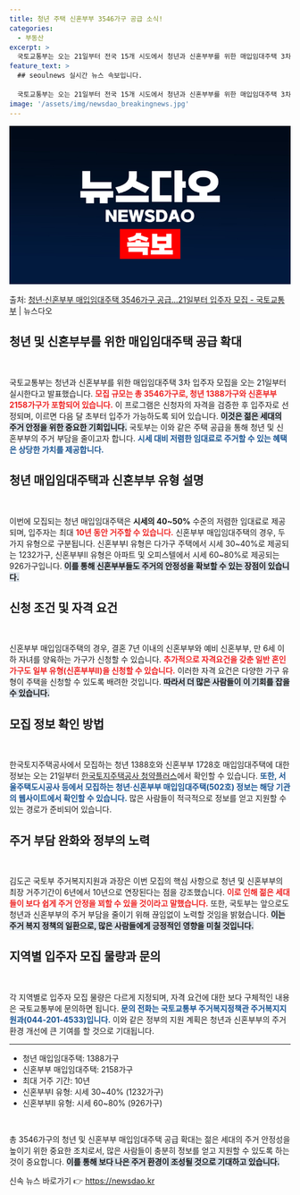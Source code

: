 ```yaml
---
title: 청년 주택 신혼부부 3546가구 공급 소식!
categories:
  - 부동산
excerpt: >
  국토교통부는 오는 21일부터 전국 15개 시도에서 청년과 신혼부부를 위한 매입임대주택 3차 입주자 모집을 시…
feature_text: >
  ## seoulnews 실시간 뉴스 속보입니다.

  국토교통부는 오는 21일부터 전국 15개 시도에서 청년과 신혼부부를 위한 매입임대주택 3차 입주자 모집을 시…
image: '/assets/img/newsdao_breakingnews.jpg'
---
```


![뉴스다오 속보](/assets/img/newsdao_breakingnews.jpg)

<p>출처: <a href="https://newsdao.kr/1990" rel="dofollow">청년·신혼부부 매입임대주택 3546가구 공급…21일부터 입주자 모집 - 국토교통부</a> | 뉴스다오</p>

<h2 data-ke-size="size26">청년 및 신혼부부를 위한 매입임대주택 공급 확대</h2>

<p data-ke-size="size16">&nbsp;</p>

국토교통부는 청년과 신혼부부를 위한 매입임대주택 3차 입주자 모집을 오는 21일부터 실시한다고 발표했습니다. <b><span style="color: #ee2323;">모집 규모는 총 3546가구로, 청년 1388가구와 신혼부부 2158가구가 포함되어 있습니다.</span></b> 이 프로그램은 신청자의 자격을 검증한 후 입주자로 선정되며, 이르면 다음 달 초부터 입주가 가능하도록 되어 있습니다. <b><span style="background-color: #21538527;">이것은 젊은 세대의 주거 안정을 위한 중요한 기회입니다.</span></b> 국토부는 이와 같은 주택 공급을 통해 청년 및 신혼부부의 주거 부담을 줄이고자 합니다. <b><span style="color: #1a5490;">시세 대비 저렴한 임대료로 주거할 수 있는 혜택은 상당한 가치를 제공합니다.</span></b>

<h2 data-ke-size="size26">청년 매입임대주택과 신혼부부 유형 설명</h2>

<p data-ke-size="size16">&nbsp;</p>

이번에 모집되는 청년 매입임대주택은 <b>시세의 40~50%</b> 수준의 저렴한 임대료로 제공되며, 입주자는 최대 <b><span style="color: #ee2323;">10년 동안 거주할 수 있습니다.</span></b> 신혼부부 매입임대주택의 경우, 두 가지 유형으로 구분됩니다. 신혼부부Ⅰ 유형은 다가구 주택에서 시세 30~40%로 제공되는 1232가구, 신혼부부Ⅱ 유형은 아파트 및 오피스텔에서 시세 60~80%로 제공되는 926가구입니다. <b><span style="background-color: #21538527;">이를 통해 신혼부부들도 주거의 안정성을 확보할 수 있는 장점이 있습니다.</span></b> 

<h2 data-ke-size="size26">신청 조건 및 자격 요건</h2>

<p data-ke-size="size16">&nbsp;</p>

신혼부부 매입임대주택의 경우, 결혼 7년 이내의 신혼부부와 예비 신혼부부, 만 6세 이하 자녀를 양육하는 가구가 신청할 수 있습니다. <b><span style="color: #ee2323;">추가적으로 자격요건을 갖춘 일반 혼인가구도 일부 유형(신혼부부Ⅱ)을 신청할 수 있습니다.</span></b> 이러한 자격 요건은 다양한 가구 유형이 주택을 신청할 수 있도록 배려한 것입니다. <b><span style="background-color: #21538527;">따라서 더 많은 사람들이 이 기회를 잡을 수 있습니다.</span></b> 

<h2 data-ke-size="size26">모집 정보 확인 방법</h2>

<p data-ke-size="size16">&nbsp;</p>

한국토지주택공사에서 모집하는 청년 1388호와 신혼부부 1728호 매입임대주택에 대한 정보는 오는 21일부터 <a href="https://apply.lh.or.kr" target="_blank">한국토지주택공사 청약플러스</a>에서 확인할 수 있습니다. <b><span style="color: #1a5490;">또한, 서울주택도시공사 등에서 모집하는 청년·신혼부부 매입임대주택(502호) 정보는 해당 기관의 웹사이트에서 확인할 수 있습니다.</span></b> 많은 사람들이 적극적으로 정보를 얻고 지원할 수 있는 경로가 준비되어 있습니다.

<h2 data-ke-size="size26">주거 부담 완화와 정부의 노력</h2>

<p data-ke-size="size16">&nbsp;</p>

김도곤 국토부 주거복지지원과 과장은 이번 모집의 핵심 사항으로 청년 및 신혼부부의 최장 거주기간이 6년에서 10년으로 연장된다는 점을 강조했습니다. <b><span style="color: #ee2323;">이로 인해 젊은 세대들이 보다 쉽게 주거 안정을 꾀할 수 있을 것이라고 말했습니다.</span></b> 또한, 국토부는 앞으로도 청년과 신혼부부의 주거 부담을 줄이기 위해 끊임없이 노력할 것임을 밝혔습니다. <b><span style="background-color: #21538527;">이는 주거 복지 정책의 일환으로, 많은 사람들에게 긍정적인 영향을 미칠 것입니다.</span></b>

<h2 data-ke-size="size26">지역별 입주자 모집 물량과 문의</h2>

<p data-ke-size="size16">&nbsp;</p>

각 지역별로 입주자 모집 물량은 다르게 지정되며, 자격 요건에 대한 보다 구체적인 내용은 국토교통부에 문의하면 됩니다. <b><span style="color: #1a5490;">문의 전화는 국토교통부 주거복지정책관 주거복지지원과(044-201-4533)입니다.</span></b> 이와 같은 정부의 지원 계획은 청년과 신혼부부의 주거 환경 개선에 큰 기여를 할 것으로 기대됩니다. 

<hr>

<ul>
    <li>청년 매입임대주택: 1388가구</li>
    <li>신혼부부 매입임대주택: 2158가구</li>
    <li>최대 거주 기간: 10년</li>
    <li>신혼부부Ⅰ 유형: 시세 30~40% (1232가구)</li>
    <li>신혼부부Ⅱ 유형: 시세 60~80% (926가구)</li>
</ul>

<p data-ke-size="size16">&nbsp;</p>

총 3546가구의 청년 및 신혼부부 매입임대주택 공급 확대는 젊은 세대의 주거 안정성을 높이기 위한 중요한 조치로서, 많은 사람들이 충분히 정보를 얻고 지원할 수 있도록 하는 것이 중요합니다. <b><span style="background-color: #21538527;">이를 통해 보다 나은 주거 환경이 조성될 것으로 기대하고 있습니다.</span></b> 

신속 뉴스 바로가기 👉 <a href="https://newsdao.kr" rel="dofollow">https://newsdao.kr</a>


